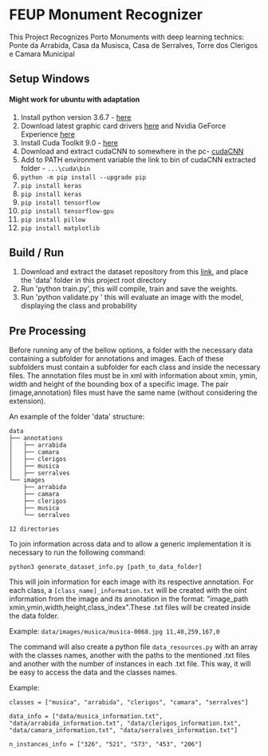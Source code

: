 # FEUP Monument Recognizer

This Project Recognizes Porto Monuments with deep learning technics: Ponte da Arrabida, Casa da Musisca, Casa de Serralves, Torre dos Clerigos e Camara Municipal

## Setup Windows
#### Might work for ubuntu with adaptation
1. Install python version 3.6.7 - [here](https://www.python.org/downloads/release/python-367/)
2. Download latest graphic card drivers [here](https://www.nvidia.com/Download/index.aspx?lang=en-us) and Nvidia GeForce Experience  [here](https://www.geforce.com/geforce-experience/download)
3. Install Cuda Toolkit 9.0 - [here](https://developer.nvidia.com/cuda-90-download-archive)
4. Download and extract cudaCNN to somewhere in the pc- [cudaCNN](https://developer.nvidia.com/cudnn)
5. Add to PATH environment variable the link to bin of cudaCNN extracted folder - ``...\cuda\bin``
6. ```python -m pip install --upgrade pip```
7.  ```pip install keras ```
8. ```pip install keras ```
9. ```pip install tensorflow```
10.  ```pip install tensorflow-gpu```
11.  ```pip install pillow```
12. ```pip install matplotlib``` 

## Build / Run
1. Download and extract the dataset repository from this [link](https://drive.google.com/file/d/1DXmnP-Cl2E0a4B1qFzxtC8YaS2ebH5xA/view), and place the 'data' folder in this project root directory
1. Run 'python train.py', this will compile, train and save the weights.
1. Run 'python validate.py <image path>' this will evaluate an image with the model, displaying the class and probability
  
## Pre Processing

Before running any of the bellow options, a folder with the necessary data containing a subfolder for annotations and images. Each of these subfolders must contain a subfolder for each class and inside the necessary files. The annotation files must be in xml with information about xmin, ymin, width and height of the bounding box of a specific image. The pair (image,annotation) files must have the same name (without considering the extension).
  
An example of the folder 'data' structure:

```
data
├── annotations
│   ├── arrabida
│   ├── camara
│   ├── clerigos
│   ├── musica
│   ├── serralves
└── images
    ├── arrabida
    ├── camara
    ├── clerigos
    ├── musica
    └── serralves

12 directories
```

To join information across data and to allow a generic implementation it is necessary to run the following command:

```python3 generate_dataset_info.py [path_to_data_folder]```

This will join information for each image with its respective annotation. For each class, a ```[class_name]_information.txt``` will be created with the oint information from the image and its annotation in the format: "image_path xmin,ymin,width,height,class_index".These .txt files will be created inside the data folder.

Example: ```data/images/musica/musica-0068.jpg 11,40,259,167,0```

The command will also create a python file ```data_resources.py``` with an array with the classes names, another with the paths to the mentioned .txt files and another with the number of instances in each .txt file. This way, it will be easy to access the data and the classes names.

Example: 

```
classes = ["musica", "arrabida", "clerigos", "camara", "serralves"]

data_info = ["data/musica_information.txt", "data/arrabida_information.txt", "data/clerigos_information.txt", "data/camara_information.txt", "data/serralves_information.txt"]

n_instances_info = ["326", "521", "573", "453", "206"]
```

